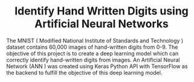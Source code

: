 # <div align="center">**Identify Hand Written Digits using Artificial Neural Networks**</div>
The MNIST ( Modified National Institute of Standards and Technology ) dataset contains 60,000 images of hand-written digits from 0-9.
The objective of this project is to create a deep learning model which can correctly identify hand-written digits from images.
An Artificial Neural Network (ANN ) was created using Keras Python API with TensorFlow as the backend to fulfill the objective of this deep learning model.
